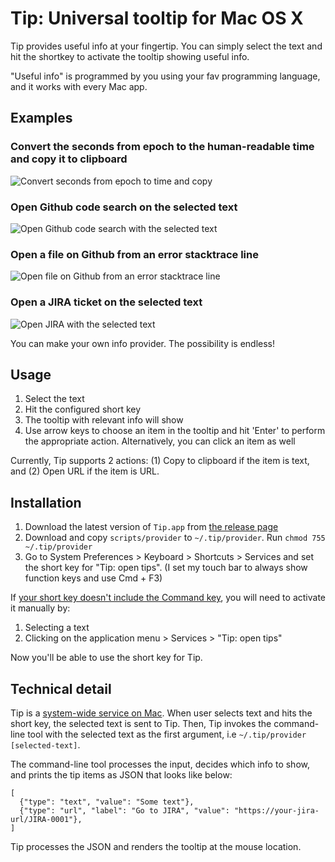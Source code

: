 Tip: Universal tooltip for Mac OS X
===================================================

Tip provides useful info at your fingertip. You can simply select the text and hit the shortkey to activate the tooltip showing useful info.

"Useful info" is programmed by you using your fav programming language, and it works with every Mac app.

Examples
---------

### Convert the seconds from epoch to the human-readable time and copy it to clipboard

![Convert seconds from epoch to time and copy](https://media.giphy.com/media/f952ZuRG9kqCoxGt8v/giphy.gif)

### Open Github code search on the selected text

![Open Github code search with the selected text](https://media.giphy.com/media/cjif6axsDr7tEaP0EF/giphy.gif)

### Open a file on Github from an error stacktrace line

![Open file on Github from an error stacktrace line](https://media.giphy.com/media/JSYWptFElQmDJOXzXO/giphy.gif)

### Open a JIRA ticket on the selected text

![Open JIRA with the selected text](https://media.giphy.com/media/H48pYa5PddvEY9MGP6/giphy.gif)

You can make your own info provider. The possibility is endless!

Usage
------

1. Select the text
2. Hit the configured short key
3. The tooltip with relevant info will show
4. Use arrow keys to choose an item in the tooltip and hit 'Enter' to perform the appropriate action. Alternatively, you can click an item as well

Currently, Tip supports 2 actions: (1) Copy to clipboard if the item is text, and (2) Open URL if the item is URL.


Installation
-------------

1. Download the latest version of `Tip.app` from [the release page](https://github.com/tanin47/tip/releases)
2. Download and copy `scripts/provider` to `~/.tip/provider`. Run `chmod 755 ~/.tip/provider`
3. Go to System Preferences > Keyboard > Shortcuts > Services and set the short key for "Tip: open tips". (I set my touch bar to always show function keys and use Cmd + F3)

If [your short key doesn't include the Command key](https://apple.stackexchange.com/questions/260683/keyboard-shortcut-for-service-only-works-after-i-manually-run-the-service), you will need to activate it manually by:

1. Selecting a text
2. Clicking on the application menu > Services > "Tip: open tips"

Now you'll be able to use the short key for Tip.


Technical detail
-----------------

Tip is a [system-wide service on Mac](https://developer.apple.com/design/human-interface-guidelines/macos/extensions/services/). When user selects text and hits the short key, the selected text is sent to Tip. Then, Tip invokes the command-line tool with the selected text as the first argument, i.e `~/.tip/provider [selected-text]`.

The command-line tool processes the input, decides which info to show, and prints the tip items as JSON that looks like below:

```
[
  {"type": "text", "value": "Some text"},
  {"type": "url", "label": "Go to JIRA", "value": "https://your-jira-url/JIRA-0001"},
]
```

Tip processes the JSON and renders the tooltip at the mouse location.

